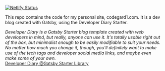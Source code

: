 [![Netlify Status](https://api.netlify.com/api/v1/badges/37f288a8-81d3-4716-8991-44fe76ee1b5d/deploy-status)](https://app.netlify.com/sites/codegard1/deploys)

This repo contains the code for my personal site, codegard1.com. It is a dev blog created with Gatsby, using the Developer Diary Starter. 


*Developer Diary is a Gatsby Starter blog template created with web developers in mind, but really, anyone can use it. It's totally usable right out of the box, but minimalist enough to be easily modifiable to suit your needs. No matter how much you change it, though, you'll definitely want to make use of the tech tags and developer social media links, and maybe even make some of your own.*<br>
[Developer Diary @Gatsby Starter Library](https://www.gatsbyjs.org/starters/willjw3/gatsby-starter-developer-diary/)

